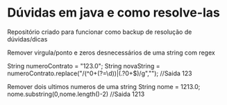 # Dúvidas em java e como resolve-las
Repositório criado para funcionar como backup de resolução de dúvidas/dicas

Remover virgula/ponto e zeros desnecessários de uma string com regex

String numeroContrato = "123.0";
String novaString = numeroContrato.replace("/(^0+(?=\\d))|(.?0+$)/g","");
//Saida 123


Remover dois ultimos numeros de uma string
String nome = 1213.0;
nome.substring(0,nome.length()-2)
//Saida 1213
